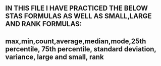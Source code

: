 ## **IN THIS FILE I HAVE PRACTICED THE BELOW STAS FORMULAS AS WELL AS SMALL,LARGE AND RANK FORMULAS:**

## 

## **max,min,count,average,median,mode,25th percentile, 75th percentile, standard deviation, variance, large and small, rank**

